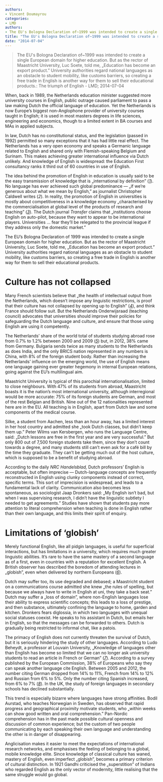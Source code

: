```yaml
---
authors: 
- Vincent Doumayrou
categories: 
- LMD
authors: 
- The EU's Bologna Declaration of~1999 was intended to create a single European domain for higher education. But as the rector of Maastricht University, Luc Soete, told me, „Education has become an export product.” University authorities regard national languages as an obstacle to student mobility, like customs barriers, so creating a free trade in English is another way for them to sell their educational products.
title: "The EU's Bologna Declaration of~1999 was intended to create a single European domain for higher education. But as the rector of Maastricht University, Luc Soete, told me, „Education has become an export product.” University authorities regard national languages as an obstacle to student mobility, like customs barriers, so creating a free trade in English is another way for them to sell their educational products.:The triumph of English"
date: "2014-07-04"
---
```

> The EU's Bologna Declaration of~1999 was intended to create a single European domain for higher education. But as the rector of Maastricht University, Luc Soete, told me, „Education has become an export product.” University authorities regard national languages as an obstacle to student mobility, like customs barriers, so creating a free trade in English is another way for them to sell their educational products.: The triumph of English - LMD; 2014-07-04

When, back in 1989, the Netherlands education minister suggested more university courses in English, public outrage caused parliament to pass a law making Dutch the official language of education. Yet the Netherlands is now Europe’s biggest non-Anglophone provider of university courses taught in English; it is used in most masters degrees in life sciences, engineering and economics, though to a limited extent in BA courses and MAs in applied subjects.

In law, Dutch has no constitutional status, and the legislation (passed in 1992) permitted so many exceptions that it has had little real effect. The Netherlands has a very open economy and speaks a Germanic language related to English and shared only with Flemish-speaking Belgium and Surinam. This makes achieving greater international influence via Dutch unlikely. And knowledge of English is widespread: the Education First consultancy ranks it third out of 60 countries in use of English.

The idea behind the promotion of English in education is usually said to be the easy transmission of knowledge that is „international by definition” ([*1*](http://mondediplo.com/2014/07/13english#nb1)). No language has ever achieved such global predominance — „if we’re generous about what we mean by English,” as journalist Christopher Caldwell writes (*2*). In reality, the promotion of English in universities is mostly about competitiveness in a knowledge economy „characterised by the commercialisation at global level of the products of research and teaching” ([*3*](http://mondediplo.com/2014/07/13english#nb3)). The Dutch journal *Transfer* claims that „institutions choose English on auto-pilot, because they want to appear to be international players. Universities ... fear they’ll be relegated to the provincial league if they address only the domestic market.”

The EU’s Bologna Declaration of 1999 was intended to create a single European domain for higher education. But as the rector of Maastricht University, Luc Soete, told me, „Education has become an export product.” University authorities regard national languages as an obstacle to student mobility, like customs barriers, so creating a free trade in English is another way for them to sell their educational products.

Culture has not collapsed
=========================

Many French scientists believe that „the health of intellectual output from the Netherlands, which doesn’t impose any linguistic restrictions, is proof that their culture has not collapsed by opening up to English” ([*4*](http://mondediplo.com/2014/07/13english#nb4)), and think France should follow suit. But the Netherlands Onderwijsraad (teaching council) advocates that universities should improve their policies for safeguarding the Dutch language and culture, and ensure that those using English are using it competently.

The Netherlands’ share of the world total of students studying abroad rose from 0.7% to 1.2% between 2000 and 2009 ([*5*](http://mondediplo.com/2014/07/13english#nb5)) but, in 2012, 38% came from Germany. Bulgaria sends twice as many students to the Netherlands as does India, and the only BRICS nation represented in any numbers is China, with 8% of the foreign student body. Rather than increasing the Netherlands’ influence on the emerging world, the use of English means one language gaining ever greater hegemony in internal European relations, going against the EU’s multilingual aim.

Maastricht University is typical of this parochial internationalisation, limited to close neighbours. With 47% of its students from abroad, Maastricht boasts it is the nation’s most international university, although interregional would be more accurate: 75% of its foreign students are German, and most of the rest Belgian and British. Nine out of the 12 nationalities represented here are in the EU. All teaching is in English, apart from Dutch law and some components of the medical course.

Silke, a student from Aachen, less than an hour away, has a limited interest in her host country and admitted she „took Dutch classes, but didn’t keep them up.” Peter Wilms van Kersbergen, who runs the Language Centre, said: „Dutch lessons are free in the first year and are very successful.” But only 800 out of 7,500 foreign students take them, since they don’t count towards a degree, and many students still can’t even ask for a café bill by the time they graduate. They can’t be getting much out of the host culture, which is supposed to be a benefit of studying abroad.

According to the daily *NRC Handelsblad,* Dutch professors’ English is acceptable, but often imprecise — Dutch-language concepts are frequently reconstructed in English using clunky components instead of correct, specific terms. This sort of imprecision is widespread, and leads to a fundamental lack of clarity. Communication also becomes less spontaneous, as sociologist Jaap Dronkers said: „My English isn’t bad, but when I was supervising research, I didn’t have the linguistic subtlety I needed to get agreements.” Studies have shown that students pay more attention to literal comprehension when teaching is done in English rather than their own language, and this limits their spirit of enquiry.

Limitations of ‘globish’
========================

Merely functional English, like all pidgin languages, is useful for superficial interactions, but has limitations in a university, which requires much greater linguistic abilities. It’s rare to have the same mastery of a second language as of a first, even in countries with a reputation for excellent English. A British observer has described the boredom of attending lectures in „globish”, even when delivered by northern Europeans ([*6*](http://mondediplo.com/2014/07/13english#nb6)).

Dutch may suffer too, its use degraded and debased; a Maastricht student on a communications course admitted she knew „the rules of spelling, but because we always have to write in English at uni, they take a back seat.” Dutch may suffer a „loss of domain”, where non-English languages lose their ability to express scientific concepts; this leads to a loss of prestige, and then substance, ultimately confining the language to home, garden and kitchen. Dronkers fears diglossia, in which two languages with unequal social statuses coexist. He speaks to his assistant in Dutch, but emails her in English, so that the messages can be forwarded to others. Dutch is gradually being restricted to informal chat, like a patois.

The primacy of English does not currently threaten the survival of Dutch, but it is seriously hindering the study of other languages. According to Ludo Beheydt, a professor at Louvain University, „Knowledge of languages other than English has become so limited that we can no longer ask university students to read an article in French or German” ([*7*](http://mondediplo.com/2014/07/13english#nb7)). According to a survey published by the European Commission, 38% of Europeans who say they can speak another language cite English. Between 2005 and 2012, the number citing German dropped from 14% to 11%, French from 14% to 12% and Russian from 6% to 5%. Only the number citing Spanish increased, from 6% to 7% ([*8*](http://mondediplo.com/2014/07/13english#nb8)). In the UK, the study of foreign languages in secondary schools has declined substantially.

This trend is especially bizarre where languages have strong affinities. Bodil Aurstad, who teaches Norwegian in Sweden, has observed that rapid progress and geographical proximity motivate students, who „within weeks can show good written and oral comprehension.” Pan-Nordic comprehension has in the past made possible cultural openness and discussion of common experience; but the custom of two people communicating by each speaking their own language and understanding the other is in danger of disappearing.

Anglicisation makes it easier to meet the expectations of international research networks, and emphasises the feeling of belonging to a global, mobile knowledge elite. Since knowledge of classical culture has waned, mastery of English, even imperfect „globish”, becomes a primary criterion of cultural distinction. In 1921 Gandhi criticised the „superstition” of Indians who regarded English as the only vector of modernity, little realising that the same struggle would go global.
